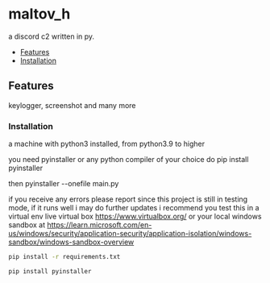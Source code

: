 # maltov_h

a discord c2 written in py.


- [Features](#features)
- [Installation](#installation)


## Features

keylogger, screenshot and many more


### Installation

a machine with python3 installed, from python3.9 to higher

you need pyinstaller or any python compiler of your choice
do pip install pyinstaller

then pyinstaller --onefile main.py

if you receive any errors please report since this project is still in testing mode, if it runs well i may do further updates
i recommend you test this in a virtual env live virtual box https://www.virtualbox.org/ or your local windows sandbox at https://learn.microsoft.com/en-us/windows/security/application-security/application-isolation/windows-sandbox/windows-sandbox-overview

```bash
pip install -r requirements.txt

pip install pyinstaller
```
